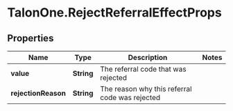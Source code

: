 # TalonOne.RejectReferralEffectProps

## Properties
Name | Type | Description | Notes
------------ | ------------- | ------------- | -------------
**value** | **String** | The referral code that was rejected | 
**rejectionReason** | **String** | The reason why this referral code was rejected | 


